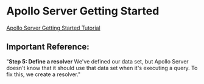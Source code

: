 # Apollo Server Getting Started

[Apollo Server Getting Started Tutorial](https://www.apollographql.com/docs/apollo-server/getting-started/)

## Important Reference:

"**Step 5: Define a resolver**
We've defined our data set, but Apollo Server doesn't know that it should use that data set when it's executing a query. To fix this, we create a resolver."
